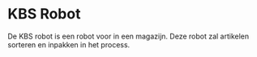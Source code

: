 # KBS Robot

De KBS robot is een robot voor in een magazijn. Deze robot zal artikelen sorteren en inpakken in het process.
